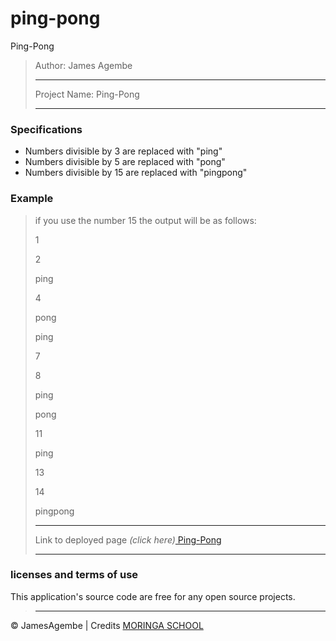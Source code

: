 # ping-pong
Ping-Pong
>Author: James Agembe
>
>---------------------------
>
>Project Name: Ping-Pong
>
>---------------------------
>
### Specifications
* Numbers divisible by 3 are replaced with "ping"
* Numbers divisible by 5 are replaced with "pong"
* Numbers divisible by 15 are replaced with "pingpong"

### Example
>if you use the number 15 the output will be as follows:
>
>1
>
>2
>
>ping
>
>4
>
>pong
>
>ping
>
>7
>
>8
>
>ping
>
>pong
>
>11
>
>ping
>
>13
>
>14
>
>pingpong
>
>---------------------------
>
>Link to deployed page _(click here)_<a href="https://jamesherbert1.github.io/ping-pong/" title="Title">
Ping-Pong</a>
>
>---------------------------
>
### licenses and terms of use  
This application's source code are free for any open source projects.
>
>---------------------------
>
&copy; JamesAgembe | Credits <a href="http://moringaschool.com/" title="Title">MORINGA SCHOOL</a>